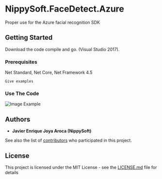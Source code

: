 # NippySoft.FaceDetect.Azure

Proper use for the Azure facial recognition SDK

## Getting Started

Download the code compile and go. (Visual Studio 2017).

### Prerequisites

Net Standard, Net Core, Net Framework 4.5

```
Give examples
```

### Use The Code
 ![Image Example](https://www.nippysoft.com/blog-nippysoft/imagesBlog/example-face-detect-azure-cognitive-services.jpg)


## Authors

* **Javier Enrique Joya Aroca (NippySoft)**

See also the list of [contributors](https://github.com/nippysoft/NippySoft.FaceDetect.Azure/contributors) who participated in this project.

## License

This project is licensed under the MIT License - see the [LICENSE.md](LICENSE.md) file for details

